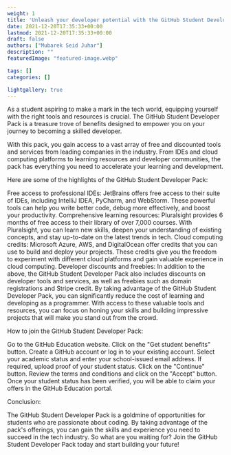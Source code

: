 ```yaml
---
weight: 1
title: 'Unleash your developer potential with the GitHub Student Developer Pack'
date: 2021-12-20T17:35:33+00:00
lastmod: 2021-12-20T17:35:33+00:00
draft: false
authors: ["Mubarek Seid Juhar"]
description: ""
featuredImage: "featured-image.webp"

tags: []
categories: []

lightgallery: true
---
```


As a student aspiring to make a mark in the tech world, equipping yourself with the right tools and resources is crucial. The GitHub Student Developer Pack is a treasure trove of benefits designed to empower you on your journey to becoming a skilled developer.

With this pack, you gain access to a vast array of free and discounted tools and services from leading companies in the industry. From IDEs and cloud computing platforms to learning resources and developer communities, the pack has everything you need to accelerate your learning and development.

Here are some of the highlights of the GitHub Student Developer Pack:

Free access to professional IDEs: JetBrains offers free access to their suite of IDEs, including IntelliJ IDEA, PyCharm, and WebStorm. These powerful tools can help you write better code, debug more effectively, and boost your productivity.
Comprehensive learning resources: Pluralsight provides 6 months of free access to their library of over 7,000 courses. With Pluralsight, you can learn new skills, deepen your understanding of existing concepts, and stay up-to-date on the latest trends in tech.
Cloud computing credits: Microsoft Azure, AWS, and DigitalOcean offer credits that you can use to build and deploy your projects. These credits give you the freedom to experiment with different cloud platforms and gain valuable experience in cloud computing.
Developer discounts and freebies: In addition to the above, the GitHub Student Developer Pack also includes discounts on developer tools and services, as well as freebies such as domain registrations and Stripe credit.
By taking advantage of the GitHub Student Developer Pack, you can significantly reduce the cost of learning and developing as a programmer. With access to these valuable tools and resources, you can focus on honing your skills and building impressive projects that will make you stand out from the crowd.

How to join the GitHub Student Developer Pack:

Go to the GitHub Education website.
Click on the "Get student benefits" button.
Create a GitHub account or log in to your existing account.
Select your academic status and enter your school-issued email address.
If required, upload proof of your student status.
Click on the "Continue" button.
Review the terms and conditions and click on the "Accept" button.
Once your student status has been verified, you will be able to claim your offers in the GitHub Education portal.

Conclusion:

The GitHub Student Developer Pack is a goldmine of opportunities for students who are passionate about coding. By taking advantage of the pack's offerings, you can gain the skills and experience you need to succeed in the tech industry. So what are you waiting for? Join the GitHub Student Developer Pack today and start building your future!
